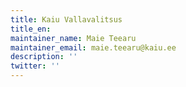 ```yaml
---
title: Kaiu Vallavalitsus
title_en:
maintainer_name: Maie Teearu
maintainer_email: maie.teearu@kaiu.ee
description: ''
twitter: ''
---
```

